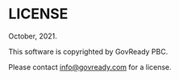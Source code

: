 # LICENSE

October, 2021.

This software is copyrighted by GovReady PBC.

Please contact info@govready.com for a license.
